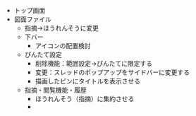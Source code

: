 - トップ画面
- 図面ファイル
	- 指摘→ほうれんそうに変更
	- 下バー
		- アイコンの配置検討
	- ぴんたて設定
		- 削除機能：範囲設定→ぴんたてに限定する
		- 変更：スレッドのポップアップをサイドバーに変更する
		- 描画したピンにタイトルを表示させる
	- 指摘・閲覧機能・履歴
		- ほうれんそう（指摘）に集約させる
		- 